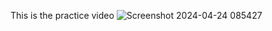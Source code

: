 This is the practice video 
![Screenshot 2024-04-24 085427](https://github.com/balnur6/flutter_practice/assets/145311403/f2533ffb-50a9-4a79-8335-1fa777866ada)
